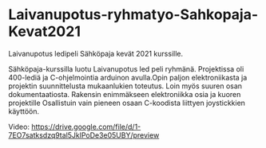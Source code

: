 # Laivanupotus-ryhmatyo-Sahkopaja-Kevat2021
Laivanupotus ledipeli Sähköpaja kevät 2021 kurssille.

Sähköpaja-kurssilla luotu Laivanupotus led peli ryhmänä. Projektissa oli 400-lediä ja C-ohjelmointia arduinon avulla.Opin paljon elektroniikasta ja projektin suunnittelusta mukaanlukien toteutus. Loin myös suuren osan dokumentaatiosta. Rakensin enimmäkseen elektroniikka osia ja kuoren projektille Osallistuin vain pieneen osaan C-koodista liittyen joystickkien käyttöön.

Video: https://drive.google.com/file/d/1-7EO7satksdzq9tal5JklPoDe3e05UBY/preview

